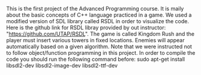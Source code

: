 This is the first project of the Advanced Programming course. It is maily about the basic concepts of C++ language practiced in a game. We used a modified version of SDL library called RSDL in order to visualize the code. Here is the github link for RSDL libray provided by out instructor: "https://github.com/UTAP/RSDL". The game is called Kingdom Rush and the player must insert various towers in fixed locations. Enemies will appear automatically based on a given algorithm. Note that we were instructed not to follow object/function programming in this project.
In order to compile the code you should run the following command before:
sudo apt-get install libsdl2-dev libsdl2-image-dev libsdl2-ttf-dev

